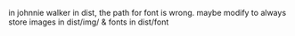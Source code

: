 in johnnie walker in dist, the path for font is wrong. maybe modify to always store images in dist/img/ & fonts in
dist/font
